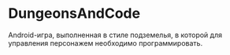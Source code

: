 # DungeonsAndCode

Android-игра, выполненная в стиле подземелья, в которой для управления персонажем необходимо программировать.
